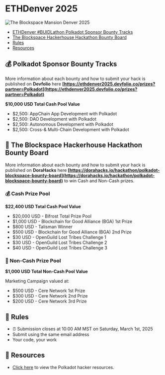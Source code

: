 <div align="left">

# ETHDenver 2025

![The Blockspace Mansion Denver 2025](header2.gif)

- [ETHDenver #BUIDLathon Polkadot Sponsor Bounty Tracks](#polkadot-hackathon)
- [The Blockspace Hackerhouse Hackathon Bounty Board](#blockspace-hackathon)
- [Rules](#rules)
- [Resources](#resources)

## 💰 Polkadot Sponsor Bounty Tracks <a id="polkadot-hackathon"></a>

More information about each bounty and how to submit your hack is published on **Devfolio** here **[https://ethdenver2025.devfolio.co/prizes?partner=Polkadot](https://ethdenver2025.devfolio.co/prizes?partner=Polkadot)**

**$10,000 USD Total Cash Pool Value**

* $2,500: AppChain App Development with Polkadot
* $2,500: DAO Development with Polkadot
* $2,500: Autonomous Development with Polkadot
* $2,500: Cross-& Multi-Chain Development with Polkadot

## 🎁 The Blockspace Hackerhouse Hackathon Bounty Board <a id="blockspace-hackathon"></a>

More information about each bounty and how to submit your hack is published on **DoraHacks** here **[https://dorahacks.io/hackathon/polkadot-blockspace-bounty-board](https://dorahacks.io/hackathon/polkadot-blockspace-bounty-board)** to win Cash and Non-Cash prizes.

### 💰 Cash Prize Pool

**$22,400 USD Total Cash Pool Value**

* $20,000 USD - Bifrost Total Prize Pool
* $1,000 USD - Blockchain for Good Alliance (BGA) 1st Prize
* $800 USD - Talisman Winner
* $500 USD - Blockchain for Good Alliance (BGA) 2nd Prize
* $30 USD - OpenGuild Lost Tribes Challenge 1 
* $30 USD - OpenGuild Lost Tribes Challenge 2
* $40 USD - OpenGuild Lost Tribes Challenge 3

### 🎁 Non-Cash Prize Pool

**$1,000 USD Total Non-Cash Pool Value**

Marketing Campaign valued at:
* $500 USD - Cere Network 1st Prize
* $300 USD - Cere Network 2nd Prize
* $200 USD - Cere Network 3rd Prize

## 📌 Rules <a id="rules"></a>

- ⏰ Submission closes at 10:00 AM MST on Saturday, March 1st, 2025
- Submit using the same email address
- Your code, your work

## 🚀 Resources <a id="resources"></a>

* [Click here](https://github.com/JoinWebZero/hackathons/tree/main/hacker-resources) to view the Polkadot hacker resources.
